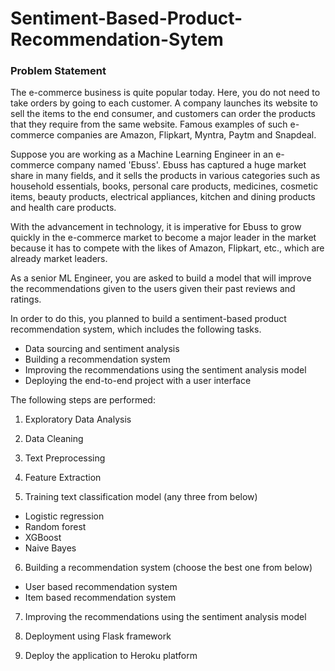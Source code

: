# Sentiment-Based-Product-Recommendation-Sytem

### Problem Statement

The e-commerce business is quite popular today. Here, you do not need to take orders by going to each customer. A company launches its website to sell the items to the end consumer, and customers can order the products that they require from the same website. Famous examples of such e-commerce companies are Amazon, Flipkart, Myntra, Paytm and Snapdeal.

Suppose you are working as a Machine Learning Engineer in an e-commerce company named 'Ebuss'. Ebuss has captured a huge market share in many fields, and it sells the products in various categories such as household essentials, books, personal care products, medicines, cosmetic items, beauty products, electrical appliances, kitchen and dining products and health care products.

With the advancement in technology, it is imperative for Ebuss to grow quickly in the e-commerce market to become a major leader in the market because it has to compete with the likes of Amazon, Flipkart, etc., which are already market leaders.

As a senior ML Engineer, you are asked to build a model that will improve the recommendations given to the users given their past reviews and ratings. 

In order to do this, you planned to build a sentiment-based product recommendation system, which includes the following tasks.

  - Data sourcing and sentiment analysis
  - Building a recommendation system
  - Improving the recommendations using the sentiment analysis model
  - Deploying the end-to-end project with a user interface

The following steps are performed:

1. Exploratory Data Analysis


2. Data Cleaning


3. Text Preprocessing


4. Feature Extraction


5. Training text classification model (any three from below)
  - Logistic regression
  - Random forest
  - XGBoost
  - Naive Bayes


6. Building a recommendation system (choose the best one from below)
  - User based recommendation system
  - Item based recommendation system


7. Improving the recommendations using the sentiment analysis model


8. Deployment using Flask framework


9. Deploy the application to Heroku platform
